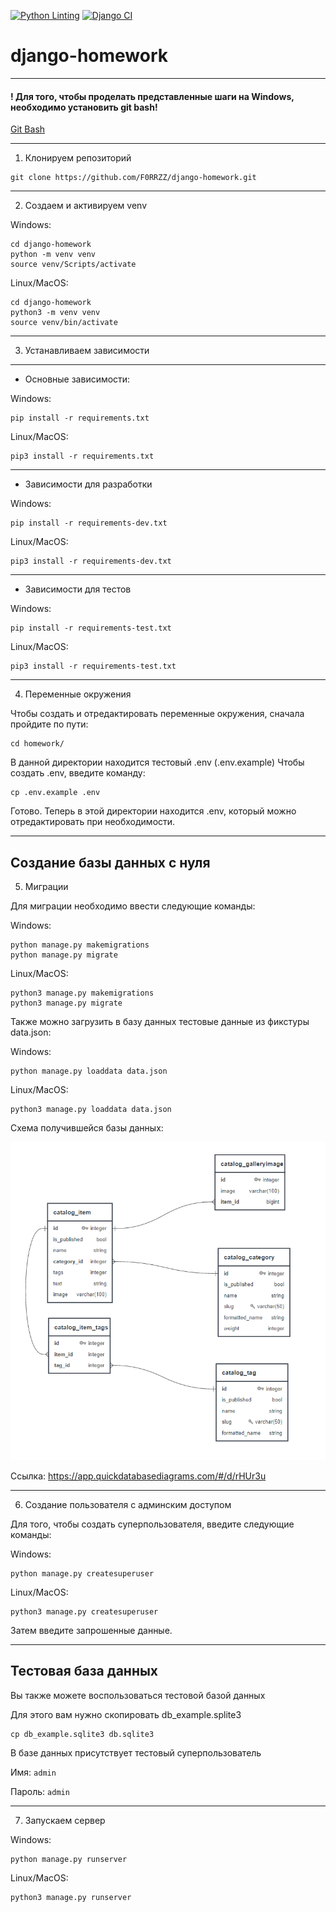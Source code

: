 [![Python Linting](https://github.com/F0RRZZ/django-homework/actions/workflows/python-linting-tests.yml/badge.svg)](https://github.com/F0RRZZ/django-homework/actions/workflows/python-linting-tests.yml)
[![Django CI](https://github.com/F0RRZZ/django-homework/actions/workflows/django-tests.yml/badge.svg)](https://github.com/F0RRZZ/django-homework/actions/workflows/django-tests.yml)

# django-homework
---

#### ! Для того, чтобы проделать представленные шаги на Windows, необходимо установить git bash!
[Git Bash](https://gitforwindows.org/)

---

1. Клонируем репозиторий

```shell
git clone https://github.com/F0RRZZ/django-homework.git
```

---

2. Создаем и активируем venv

Windows:
```shell
cd django-homework
python -m venv venv
source venv/Scripts/activate
```


Linux/MacOS:

```shell
cd django-homework
python3 -m venv venv
source venv/bin/activate
```

---

3. Устанавливаем зависимости
---
* Основные зависимости:

Windows:

```shell
pip install -r requirements.txt
```

Linux/MacOS:

```shell
pip3 install -r requirements.txt
```

---
* Зависимости для разработки

Windows:

```shell
pip install -r requirements-dev.txt
```

Linux/MacOS:

```shell
pip3 install -r requirements-dev.txt
```

---
* Зависимости для тестов

Windows:

```shell
pip install -r requirements-test.txt
```

Linux/MacOS:

```shell
pip3 install -r requirements-test.txt
```

---

4. Переменные окружения

Чтобы создать и отредактировать переменные окружения, сначала пройдите по пути:

```shell
cd homework/
```

В данной директории находится тестовый .env (.env.example)
Чтобы создать .env, введите команду:

```shell
cp .env.example .env
```

Готово. Теперь в этой директории находится .env, который можно отредактировать
при необходимости.

---
## Создание базы данных с нуля
5. Миграции

Для миграции необходимо ввести следующие команды:

Windows:

```shell
python manage.py makemigrations
python manage.py migrate
```

Linux/MacOS:

```shell
python3 manage.py makemigrations
python3 manage.py migrate
```

Также можно загрузить в базу данных тестовые данные из фикстуры data.json:

Windows:

```shell
python manage.py loaddata data.json
```

Linux/MacOS:

```shell
python3 manage.py loaddata data.json
```

Схема получившейся базы данных:

![database scheme](assets/db_scheme.png)

Ссылка: https://app.quickdatabasediagrams.com/#/d/rHUr3u

---

6. Создание пользователя с админским доступом

Для того, чтобы создать суперпользователя, введите следующие команды:

Windows:

```shell
python manage.py createsuperuser
```

Linux/MacOS:

```shell
python3 manage.py createsuperuser
```

Затем введите запрошенные данные.

---

## Тестовая база данных

Вы также можете воспользоваться тестовой базой данных

Для этого вам нужно скопировать db_example.splite3

```shell
cp db_example.sqlite3 db.sqlite3
```

В базе данных присутствует тестовый суперпользователь

Имя: `admin`

Пароль: `admin`

---

7. Запускаем сервер

Windows:
```shell
python manage.py runserver
```
Linux/MacOS:
```shell
python3 manage.py runserver
```

